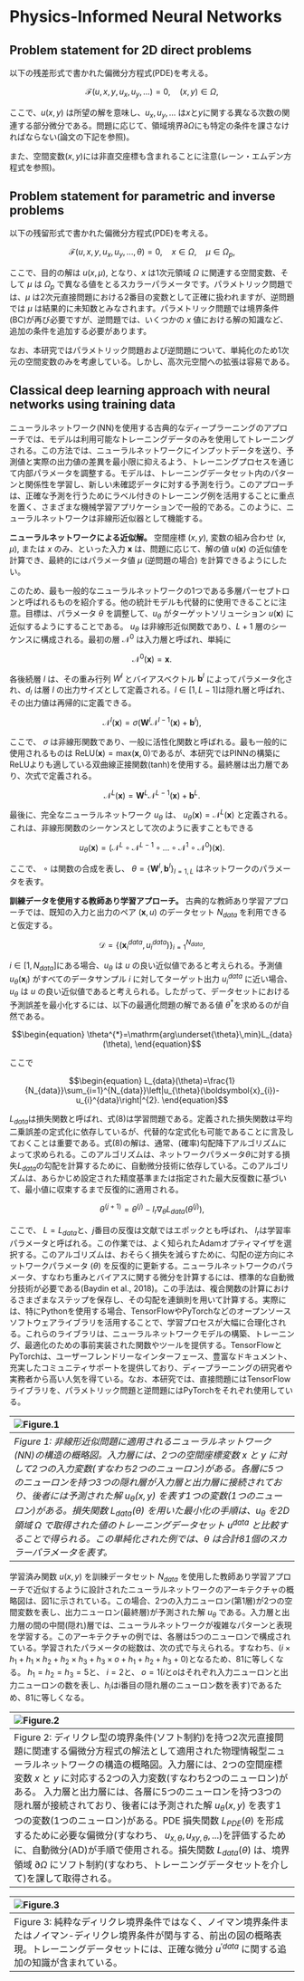 # Physics-Informed Neural Networks

## Problem statement for 2D direct problems

以下の残差形式で書かれた偏微分方程式(PDE)を考える。
```math
\begin{equation}
\mathcal{F}(u,x,y,u_x,u_y,...)=0,\quad(x,y)\in\Omega,
\end{equation}
```
ここで、$u(x,y)$ は所望の解を意味し、$u_x, u_y, ...$ は$x$と$y$に関する異なる次数の関連する部分微分である。問題に応じて、領域境界$\partial \Omega$にも特定の条件を課さなければならない(論文の下記を参照)。

また、空間変数$(x,y)$には非直交座標も含まれることに注意(レーン・エムデン方程式を参照)。

## Problem statement for parametric and inverse problems

以下の残留形式で書かれた偏微分方程式(PDE)を考える。
```math
\begin{equation}
\mathcal{F}(u,x,y,u_x,u_y,...,\theta)=0,\quad x\in\Omega,\quad\mu\in\Omega_{p},
\end{equation}
```
ここで、目的の解は $u(x,\mu)$, となり、$x$ は1次元領域 $\Omega$ に関連する空間変数、そして $\mu$ は $\Omega_{p}$ で異なる値をとるスカラーパラメータです。パラメトリック問題では、$\mu$ は2次元直接問題における2番目の変数として正確に扱われますが、逆問題では $\mu$ は結果的に未知数とみなされます。パラメトリック問題では境界条件(BC)が再び必要ですが、逆問題では、いくつかの $x$ 値における解の知識など、追加の条件を追加する必要があります。

なお、本研究ではパラメトリック問題および逆問題について、単純化のため1次元の空間変数のみを考慮している。しかし、高次元空間への拡張は容易である。

## Classical deep learning approach with neural networks using training data

ニューラルネットワーク(NN)を使用する古典的なディープラーニングのアプローチでは、モデルは利用可能なトレーニングデータのみを使用してトレーニングされる。この方法では、ニューラルネットワークにインプットデータを送り、予測値と実際の出力値の差異を最小限に抑えるよう、トレーニングプロセスを通じて内部パラメータを調整する。モデルは、トレーニングデータセット内のパターンと関係性を学習し、新しい未確認データに対する予測を行う。このアプローチは、正確な予測を行うためにラベル付きのトレーニング例を活用することに重点を置く、さまざまな機械学習アプリケーションで一般的である。このように、ニューラルネットワークは非線形近似器として機能する。

**ニューラルネットワークによる近似解。** 空間座標 $(x,y)$, 変数の組み合わせ $(x,\mu)$, または $x$ のみ、といった入力 $\boldsymbol{x}$ は、問題に応じて、解の値 $u(\boldsymbol{x})$ の近似値を計算でき、最終的にはパラメータ値 $\mu$ (逆問題の場合) を計算できるようにしたい。

このため、最も一般的なニューラルネットワークの1つである多層パーセプトロンと呼ばれるものを紹介する。他の統計モデルも代替的に使用できることに注意。目標は、パラメータ $\theta$ を調整して、$u_{\theta}$ がターゲットソリューション $u(\boldsymbol{x})$ に近似するようにすることである。 $u_{\theta}$ は非線形近似関数であり、$L+1$ 層のシーケンスに構成される。最初の層 $\mathcal{N}^0$ は入力層と呼ばれ、単純に
```math
\begin{equation}
\mathcal{N}^0(\boldsymbol{x}) = \boldsymbol{x}.
\end{equation}
```
各後続層 $l$ は、その重み行列 $W^l$ とバイアスベクトル $\boldsymbol{b}^{l}$ によってパラメータ化され、$d_{l}$ は層 $l$ の出力サイズとして定義される。$l\in[1,L-1]$は隠れ層と呼ばれ、その出力値は再帰的に定義できる。
```math
\begin{equation}
\mathcal{N}^{l}(\boldsymbol{x})=\sigma(\boldsymbol{W}^{l}\mathcal{N}^{l-1}(\boldsymbol{x})+\boldsymbol{b}^{l}),
\end{equation}
```
ここで、 $\sigma$ は非線形関数であり、一般に活性化関数と呼ばれる。最も一般的に使用されるものは $\mathrm{ReLU}(\boldsymbol{x})=\mathrm{max}(\boldsymbol{x},0)$であるが、本研究ではPINNの構築にReLUよりも適している双曲線正接関数(tanh)を使用する。最終層は出力層であり、次式で定義される。
```math
\begin{equation}
\mathcal{N}^{L}(\boldsymbol{x})=\boldsymbol{W}^{L}\mathcal{N}^{L-1}(\boldsymbol{x})+\boldsymbol{b}^{L}.
\end{equation}
```
最後に、完全なニューラルネットワーク $u_{\theta}$ は、 $u_{\theta}(\boldsymbol{x})=\mathcal{N}^{L}(\boldsymbol{x})$ と定義される。これは、非線形関数のシーケンスとして次のように表すこともできる
```math
\begin{equation}
u_{\theta}(\boldsymbol{x})=\left(\mathcal{N}^{L}\circ\mathcal{N}^{L-1}\circ\ldots\circ\mathcal{N}^{1}\circ\mathcal{N}^{0}\right)(\boldsymbol{x}).
\end{equation}
```
ここで、 $\circ$ は関数の合成を表し、 $\theta=\{\boldsymbol{W}^{l},\boldsymbol{b}^{l}\}_{l=1,L}$ はネットワークのパラメータを表す。

**訓練データを使用する教師あり学習アプローチ。** 古典的な教師あり学習アプローチでは、既知の入力と出力のペア $(\boldsymbol{x}, u)$ のデータセット $N_{data}$ を利用できると仮定する。
```math
\begin{equation}
    \mathcal{D}=\left\{\left(\boldsymbol{x}_{i}^{data},u_{i}^{data}\right)\right\}_{i=1}^{N_{data}},
\end{equation}
```
$i\in[1,N_{data}]$にある場合、$u_{\theta}$ は $u$ の良い近似値であると考えられる。予測値 $u_{\theta}(\boldsymbol{x}_{i})$ がすべてのデータサンプル $i$ に対してターゲット出力 $u_{i}^{data}$ に近い場合、$u_{\theta}$ は $u$ の良い近似値であると考えられる。したがって、データセットにおける予測誤差を最小化するには、以下の最適化問題の解である値 $\theta^{*}$を求めるのが自然である。
```math
\begin{equation}
    \theta^{*}=\mathrm{arg\underset{\theta}\,min}L_{data}(\theta),
\end{equation}
```
ここで
```math
\begin{equation}
    L_{data}(\theta)=\frac{1}{N_{data}}\sum_{i=1}^{N_{data}}\left|u_{\theta}(\boldsymbol{x}_{i})-u_{i}^{data}\right|^{2}.
\end{equation}
```
$L_{data}$は損失関数と呼ばれ、式(8)は学習問題である。定義された損失関数は平均二乗誤差の定式化に依存しているが、代替的な定式化も可能であることに言及しておくことは重要である。式(8)の解は、通常、(確率)勾配降下アルゴリズムによって求められる。このアルゴリズムは、ネットワークパラメータ$\theta$に対する損失$L_{data}$の勾配を計算するために、自動微分技術に依存している。このアルゴリズムは、あらかじめ設定された精度基準または指定された最大反復数に基づいて、最小値に収束するまで反復的に適用される。
```math
\begin{equation}
    \theta^{(j+1)}=\theta^{(j)}-l_{r}\nabla_{\theta}L_{data}(\theta^{(j)}),
\end{equation}
```
ここで、 $L=L_{data}$と、$j$番目の反復は文献ではエポックとも呼ばれ、 $l_{r}$は学習率パラメータと呼ばれる。この作業では、よく知られたAdamオプティマイザを選択する。このアルゴリズムは、おそらく損失を減らすために、勾配の逆方向にネットワークパラメータ $(\theta)$ を反復的に更新する。ニューラルネットワークのパラメータ、すなわち重みとバイアスに関する微分を計算するには、標準的な自動微分技術が必要である(Baydin et al., 2018)。この手法は、複合関数の計算におけるさまざまなステップを保存し、その勾配を連鎖則を用いて計算する。実際には、特にPythonを使用する場合、TensorFlowやPyTorchなどのオープンソースソフトウェアライブラリを活用することで、学習プロセスが大幅に合理化される。これらのライブラリは、ニューラルネットワークモデルの構築、トレーニング、最適化のための事前実装された関数やツールを提供する。TensorFlowとPyTorchは、ユーザーフレンドリーなインターフェース、豊富なドキュメント、充実したコミュニティサポートを提供しており、ディープラーニングの研究者や実務者から高い人気を得ている。なお、本研究では、直接問題にはTensorFlowライブラリを、パラメトリック問題と逆問題にはPyTorchをそれぞれ使用している。

|![Figure.1](../figures/figure_1.png)|
|:--|
|*Figure 1: 非線形近似問題に適用されるニューラルネットワーク(NN)の構造の概略図。入力層には、2つの空間座標変数 $x$ と $y$ に対して2つの入力変数(すなわち2つのニューロン)がある。各層に5つのニューロンを持つ3つの隠れ層が入力層と出力層に接続されており、後者には予測された解 $u_{\theta}(x,y)$ を表す1つの変数(1つのニューロン)がある。損失関数 $L_{data}(\theta)$ を用いた最小化の手順は、$u_{\theta}$ を2D領域 $\Omega$ で取得された値のトレーニングデータセット $u^{data}$ と比較することで得られる。この単純化された例では、$\theta$ は合計81個のスカラーパラメータを表す。*|

学習済み関数 $u(x,y)$ を訓練データセット $N_{data}$ を使用した教師あり学習アプローチで近似するように設計されたニューラルネットワークのアーキテクチャの概略図は、図1に示されている。この場合、2つの入力ニューロン(第1層)が2つの空間変数を表し、出力ニューロン(最終層)が予測された解 $u_{\theta}$ である。入力層と出力層の間の中間(隠れ)層では、ニューラルネットワークが複雑なパターンと表現を学習する。このアーキテクチャの例では、各層は5つのニューロンで構成されている。学習されたパラメータの総数は、次の式で与えられる。すなわち、$(i \times h_{1} + h_{1} \times h_{2} + h_{2} \times h_{3} + h_{3} \times o + h_{1} + h_{2} + h_{3} + 0)$となるため、81に等しくなる。 $h_{1} = h_{2} = h_{3} = 5$と、 $i=2$と、 $o=1$($i$と$o$はそれぞれ入力ニューロンと出力ニューロンの数を表し、$h_{i}$はi番目の隠れ層のニューロン数を表す)であるため、81に等しくなる。

|![Figure.2](../figures/figure_2.png)|
|:--|
|Figure 2: ディリクレ型の境界条件(ソフト制約)を持つ2次元直接問題に関連する偏微分方程式の解法として適用された物理情報型ニューラルネットワークの構造の概略図。入力層には、2つの空間座標変数 $x$ と $y$ に対応する2つの入力変数(すなわち2つのニューロン)がある。 入力層と出力層には、各層に5つのニューロンを持つ3つの隠れ層が接続されており、後者には予測された解 $u_{\theta}(x,y)$ を表す1つの変数(1つのニューロン)がある。PDE 損失関数 $L_{PDE}(\theta)$ を形成するために必要な偏微分(すなわち、 $u_{x,\theta}, u_{xy,\theta},...$)を評価するために、自動微分(AD)が手順で使用される。損失関数 $L_{data}(\theta)$ は、境界領域 $\partial\Omega$ にソフト制約(すなわち、トレーニングデータセットを介して)を課して取得される。|

|![Figure.3](../figures/figure_3.png)|
|:--|
|Figure 3: 純粋なディリクレ境界条件ではなく、ノイマン境界条件またはノイマン-ディリクレ境界条件が関与する、前出の図の概略表現。トレーニングデータセットには、正確な微分 $u^{'data}$ に関する追加の知識が含まれている。|